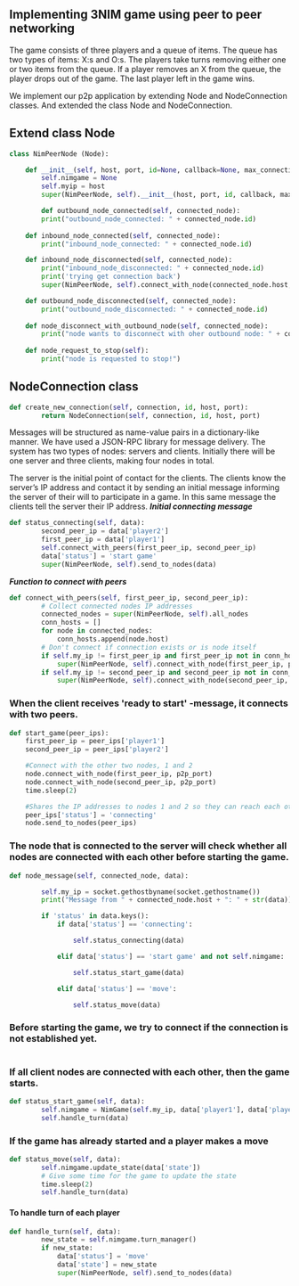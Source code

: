 ## Implementing 3NIM game using peer to peer networking

The game consists of three players and a queue of items. The queue has two types of items: X:s and O:s. The players take turns removing either one or two items from the queue. If a player removes an X from the queue, the player drops out of the game. The last player left in the game wins.

We implement our p2p application by extending Node and NodeConnection classes. And extended the class Node and NodeConnection. 

## Extend class Node
``` python
class NimPeerNode (Node):

    def __init__(self, host, port, id=None, callback=None, max_connections=0)`:
        self.nimgame = None
        self.myip = host
        super(NimPeerNode, self).__init__(host, port, id, callback, max_connections)

        def outbound_node_connected(self, connected_node):
        print("outbound_node_connected: " + connected_node.id)
        
    def inbound_node_connected(self, connected_node):
        print("inbound_node_connected: " + connected_node.id)

    def inbound_node_disconnected(self, connected_node):
        print("inbound_node_disconnected: " + connected_node.id)
        print('trying get connection back')
        super(NimPeerNode, self).connect_with_node(connected_node.host, p2p_port)

    def outbound_node_disconnected(self, connected_node):
        print("outbound_node_disconnected: " + connected_node.id)
        
    def node_disconnect_with_outbound_node(self, connected_node):
        print("node wants to disconnect with oher outbound node: " + connected_node.id)
        
    def node_request_to_stop(self):
        print("node is requested to stop!")
```
    
## NodeConnection class

```python
def create_new_connection(self, connection, id, host, port):
        return NodeConnection(self, connection, id, host, port)
```

Messages will be structured as name-value pairs in a dictionary-like manner. We have used a JSON-RPC library for message delivery. The system has two types of nodes: servers and clients. Initially there will be one server and three clients, making four nodes in total. 

The server is the initial point of contact for the clients. The clients know the server’s IP address and contact it by sending an initial message informing the server of their will to participate in a game. In this same message the clients tell the server their IP address.
***Initial connecting message***
```python
def status_connecting(self, data):
        second_peer_ip = data['player2']
        first_peer_ip = data['player1']
        self.connect_with_peers(first_peer_ip, second_peer_ip)
        data['status'] = 'start game'
        super(NimPeerNode, self).send_to_nodes(data)
```
***Function to connect with peers***

```python
def connect_with_peers(self, first_peer_ip, second_peer_ip):
        # Collect connected nodes IP addresses
        connected_nodes = super(NimPeerNode, self).all_nodes
        conn_hosts = []
        for node in connected_nodes:
            conn_hosts.append(node.host)
        # Don't connect if connection exists or is node itself
        if self.my_ip != first_peer_ip and first_peer_ip not in conn_hosts:
            super(NimPeerNode, self).connect_with_node(first_peer_ip, p2p_port)
        if self.my_ip != second_peer_ip and second_peer_ip not in conn_hosts:
            super(NimPeerNode, self).connect_with_node(second_peer_ip, p2p_port)
```


### When the client receives 'ready to start' -message, it connects with two peers. 
```python
def start_game(peer_ips):
    first_peer_ip = peer_ips['player1']
    second_peer_ip = peer_ips['player2']

    #Connect with the other two nodes, 1 and 2
    node.connect_with_node(first_peer_ip, p2p_port)
    node.connect_with_node(second_peer_ip, p2p_port)
    time.sleep(2)

    #Shares the IP addresses to nodes 1 and 2 so they can reach each other
    peer_ips['status'] = 'connecting'
    node.send_to_nodes(peer_ips)
```

### The node that is connected to the server will check whether all nodes are connected with each other before starting the game.
```python
def node_message(self, connected_node, data):

        self.my_ip = socket.gethostbyname(socket.gethostname())
        print("Message from " + connected_node.host + ": " + str(data))

        if 'status' in data.keys():
            if data['status'] == 'connecting':

                self.status_connecting(data)

            elif data['status'] == 'start game' and not self.nimgame:

                self.status_start_game(data)

            elif data['status'] == 'move':

                self.status_move(data)
```
### Before starting the game, we try to connect if the connection is not established yet.

```python

``` 


### If all client nodes are connected with each other, then the game starts.

```python
def status_start_game(self, data):
        self.nimgame = NimGame(self.my_ip, data['player1'], data['player2'], data['player3'])
        self.handle_turn(data)

```
### If the game has already started and a player makes a move

```python
def status_move(self, data):
        self.nimgame.update_state(data['state'])
        # Give some time for the game to update the state
        time.sleep(2)
        self.handle_turn(data)
```

#### To handle turn of each player

```python
def handle_turn(self, data):
        new_state = self.nimgame.turn_manager()
        if new_state:
            data['status'] = 'move'
            data['state'] = new_state
            super(NimPeerNode, self).send_to_nodes(data)
```

